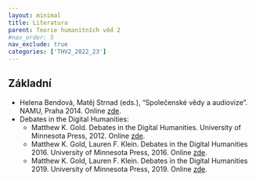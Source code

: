 ```yaml
---
layout: minimal
title: Literatura
parent: Teorie humanitních věd 2
#nav_order: 5
nav_exclude: true
categories: ['THV2_2022_23']
---
```

## Základní
* Helena Bendová, Matěj Strnad (eds.), “Společenské vědy a audiovize”. NAMU, Praha 2014. Online [zde](https://monoskop.org/images/d/d8/Bendova_Helena_Strnad_Matej_eds_Spolecenske_vedy_a_audiovize_2014.pdf).
* Debates in the Digital Humanities:
  * Matthew K. Gold. Debates in the Digital Humanities. University of Minnesota Press, 2012. Online [zde](https://dhdebates.gc.cuny.edu/projects/debates-in-the-digital-humanities).
  * Matthew K. Gold, Lauren F. Klein. Debates in the Digital Humanities 2016. University of Minnesota Press, 2016. Online [zde](https://dhdebates.gc.cuny.edu/projects/debates-in-the-digital-humanities-2016).
  * Matthew K. Gold, Lauren F. Klein. Debates in the Digital Humanities 2019. University of Minnesota Press, 2019. Online [zde](https://dhdebates.gc.cuny.edu/projects/debates-in-the-digital-humanities-2019).
